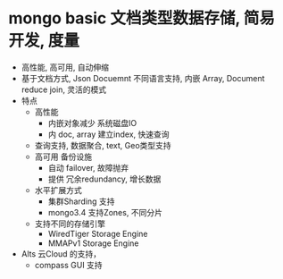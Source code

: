 # mongo basic 文档类型数据存储, 简易开发, 度量

- 高性能, 高可用, 自动伸缩
- 基于文档方式, Json Docuemnt 不同语言支持, 内嵌 Array, Document reduce join, 灵活的模式
- 特点
  - 高性能
    - 内嵌对象减少 系统磁盘IO
    - 内 doc, array 建立index, 快速查询
  - 查询支持, 数据聚合, text, Geo类型支持
  - 高可用 备份设施
    - 自动 failover, 故障抛弃
    - 提供 冗余redundancy, 增长数据
  - 水平扩展方式
    - 集群Sharding 支持
    - mongo3.4 支持Zones, 不同分片
  - 支持不同的存储引擎
    - WiredTiger Storage Engine
    - MMAPv1 Storage Engine
- Alts 云Cloud 的支持，
  - compass GUI 支持
